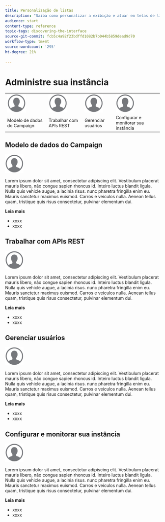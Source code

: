 ```yaml
---
title: Personalização de listas
description: "Saiba como personalizar a exibição e atuar em telas de lista no Adobe Campaign Standard:classificando, filtrando, excluindo ou duplicando elementos. Lista os elementos de exibição das telas de um ou vários recursos fornecidos."
audience: start
content-type: reference
topic-tags: discovering-the-interface
source-git-commit: fcb5c4a92f23bdffd1082b7b044b5859dead9d70
workflow-type: tm+mt
source-wordcount: '295'
ht-degree: 21%

---
```



# Administre sua instância

<table>
<tr>
    <td valign="top">
        <a href="../../start/using/work-with-audiences.md"><img width="60px" alt="condições" src="assets/icon_profile.svg"/></a>
    </td>
    <td valign="top">
        <a href="../../api/using/creating-a-service.md"><img width="60px" alt="condições" src="assets/icon_profile.svg"/></a>
    </td>
    <td valign="top">
        <a href="../../api/using/interacting-with-custom-resources.md"><img width="60px" alt="condições" src="assets/icon_profile.svg"/></a>
    </td>
    <td valign="top">
        <a href="../../api/using/interacting-with-marketing-history.md"><img width="60px" alt="condições" src="assets/icon_profile.svg"/></a>
    </td>
</tr>
<tr>
<td>Modelo de dados do Campaign</td>
<td>Trabalhar com APIs REST</td>
<td>Gerenciar usuários</td>
<td>Configurar e monitorar sua instância</td>
</tr>
</table>

## Modelo de dados do Campaign

<img width="60px" alt="condições" src="assets/icon_profile.svg"/>

Lorem ipsum dolor sit amet, consectetur adipiscing elit. Vestibulum placerat mauris libero, não congue sapien rhoncus id. Inteiro luctus blandit ligula. Nulla quis vehicle augue, a lacinia risus. nunc pharetra fringilla enim eu. Mauris sanctetur maximus euismod. Carros e veículos nulla. Aenean tellus quam, tristique quis risus consectetur, pulvinar elementum dui.

**Leia mais**

* xxxx
* xxxx

## Trabalhar com APIs REST

<img width="60px" alt="condições" src="assets/icon_profile.svg"/>

Lorem ipsum dolor sit amet, consectetur adipiscing elit. Vestibulum placerat mauris libero, não congue sapien rhoncus id. Inteiro luctus blandit ligula. Nulla quis vehicle augue, a lacinia risus. nunc pharetra fringilla enim eu. Mauris sanctetur maximus euismod. Carros e veículos nulla. Aenean tellus quam, tristique quis risus consectetur, pulvinar elementum dui.

**Leia mais**

* xxxx
* xxxx

## Gerenciar usuários

<img width="60px" alt="condições" src="assets/icon_profile.svg"/>

Lorem ipsum dolor sit amet, consectetur adipiscing elit. Vestibulum placerat mauris libero, não congue sapien rhoncus id. Inteiro luctus blandit ligula. Nulla quis vehicle augue, a lacinia risus. nunc pharetra fringilla enim eu. Mauris sanctetur maximus euismod. Carros e veículos nulla. Aenean tellus quam, tristique quis risus consectetur, pulvinar elementum dui.

**Leia mais**

* xxxx
* xxxx

## Configurar e monitorar sua instância

<img width="60px" alt="condições" src="assets/icon_profile.svg"/>

Lorem ipsum dolor sit amet, consectetur adipiscing elit. Vestibulum placerat mauris libero, não congue sapien rhoncus id. Inteiro luctus blandit ligula. Nulla quis vehicle augue, a lacinia risus. nunc pharetra fringilla enim eu. Mauris sanctetur maximus euismod. Carros e veículos nulla. Aenean tellus quam, tristique quis risus consectetur, pulvinar elementum dui.

**Leia mais**

* xxxx
* xxxx
